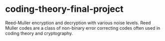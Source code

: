 # coding-theory-final-project
Reed-Muller encryption and decryption with various noise levels. Reed Muller codes are a class of non-binary error correcting codes often used in coding theory and cryptography.
